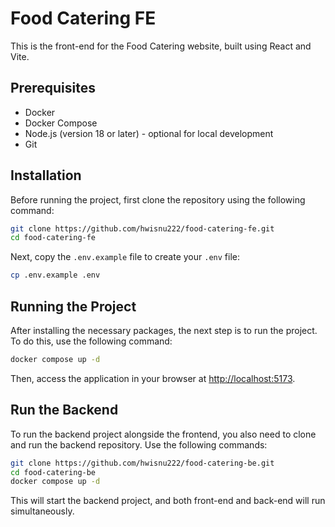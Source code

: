 # Food Catering FE

This is the front-end for the Food Catering website, built using React and Vite.

## Prerequisites

- Docker
- Docker Compose
- Node.js (version 18 or later) - optional for local development
- Git

## Installation

Before running the project, first clone the repository using the following command:

```bash
git clone https://github.com/hwisnu222/food-catering-fe.git
cd food-catering-fe
```

Next, copy the `.env.example` file to create your `.env` file:

```bash
cp .env.example .env
```

## Running the Project

After installing the necessary packages, the next step is to run the project. To do this, use the following command:

```bash
docker compose up -d
```

Then, access the application in your browser at [http://localhost:5173](http://localhost:5173).

## Run the Backend

To run the backend project alongside the frontend, you also need to clone and run the backend repository. Use the following commands:

```bash
git clone https://github.com/hwisnu222/food-catering-be.git
cd food-catering-be
docker compose up -d
```

This will start the backend project, and both front-end and back-end will run simultaneously.
